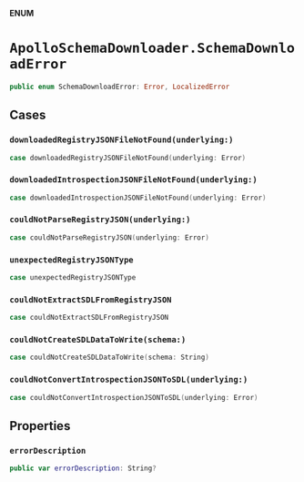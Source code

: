 **ENUM**

# `ApolloSchemaDownloader.SchemaDownloadError`

```swift
public enum SchemaDownloadError: Error, LocalizedError
```

## Cases
### `downloadedRegistryJSONFileNotFound(underlying:)`

```swift
case downloadedRegistryJSONFileNotFound(underlying: Error)
```

### `downloadedIntrospectionJSONFileNotFound(underlying:)`

```swift
case downloadedIntrospectionJSONFileNotFound(underlying: Error)
```

### `couldNotParseRegistryJSON(underlying:)`

```swift
case couldNotParseRegistryJSON(underlying: Error)
```

### `unexpectedRegistryJSONType`

```swift
case unexpectedRegistryJSONType
```

### `couldNotExtractSDLFromRegistryJSON`

```swift
case couldNotExtractSDLFromRegistryJSON
```

### `couldNotCreateSDLDataToWrite(schema:)`

```swift
case couldNotCreateSDLDataToWrite(schema: String)
```

### `couldNotConvertIntrospectionJSONToSDL(underlying:)`

```swift
case couldNotConvertIntrospectionJSONToSDL(underlying: Error)
```

## Properties
### `errorDescription`

```swift
public var errorDescription: String?
```
